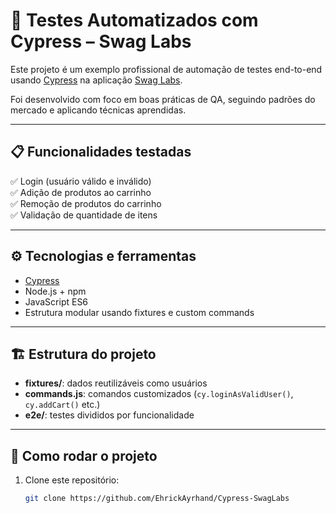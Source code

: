 # 🧪 Testes Automatizados com Cypress – Swag Labs

Este projeto é um exemplo profissional de automação de testes end-to-end usando [Cypress](https://www.cypress.io/) na aplicação [Swag Labs](https://www.saucedemo.com/).

Foi desenvolvido com foco em boas práticas de QA, seguindo padrões do mercado e aplicando técnicas aprendidas.

---

## 📋 Funcionalidades testadas

✅ Login (usuário válido e inválido)  
✅ Adição de produtos ao carrinho  
✅ Remoção de produtos do carrinho  
✅ Validação de quantidade de itens

---

## ⚙️ Tecnologias e ferramentas

- [Cypress](https://www.cypress.io/)
- Node.js + npm
- JavaScript ES6
- Estrutura modular usando fixtures e custom commands

---

## 🏗 Estrutura do projeto

- **fixtures/**: dados reutilizáveis como usuários
- **commands.js**: comandos customizados (`cy.loginAsValidUser()`, `cy.addCart()` etc.)
- **e2e/**: testes divididos por funcionalidade

---

## 🚀 Como rodar o projeto

1. Clone este repositório:
   ```bash
   git clone https://github.com/EhrickAyrhand/Cypress-SwagLabs

